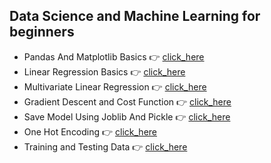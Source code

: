 ## Data Science and Machine Learning for beginners
* Pandas And Matplotlib Basics  👉 [click_here](https://github.com/Prakhar-Mangal/Data-Science-and-Machine-Learning/blob/master/%231pandas_and_matplotlib_basics.ipynb)
* Linear Regression Basics  👉 [click_here](https://github.com/Prakhar-Mangal/Data-Science-and-Machine-Learning/blob/master/%232linear%20regression.ipynb)
* Multivariate Linear Regression 👉 [click_here](https://github.com/Prakhar-Mangal/Data-Science-and-Machine-Learning/blob/master/%233multivariate_linear_regression.ipynb)
* Gradient Descent and Cost Function 👉 [click_here](https://github.com/Prakhar-Mangal/Data-Science-and-Machine-Learning/blob/master/%234_gradient_descent.ipynb)
* Save Model Using Joblib And Pickle  👉 [click_here](https://github.com/Prakhar-Mangal/Data-Science-and-Machine-Learning/blob/master/%235_Saving_Model.ipynb)
* One Hot Encoding  👉 [click_here](https://github.com/Prakhar-Mangal/Data-Science-and-Machine-Learning/blob/master/%236one_hot_encoding.ipynb)
* Training and Testing Data  👉 [click_here](https://github.com/Prakhar-Mangal/Data-Science-and-Machine-Learning/blob/master/%237Training_and_Testing_Data.ipynb)



